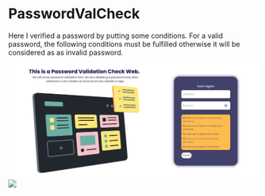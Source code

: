 # PasswordValCheck
Here I verified a password by putting some conditions. For a valid password, the following conditions must be fulfilled otherwise it will be considered as as invalid password.

![](screenshots/validation.jpg)
![](screenshots/Validation2.jpg)
